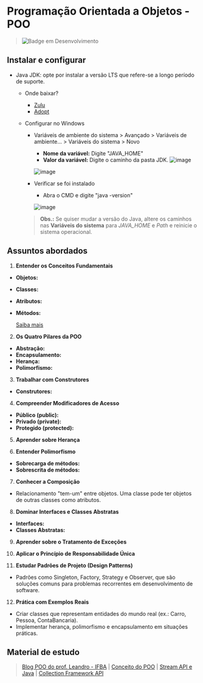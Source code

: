 # Programação Orientada a Objetos - POO

> ![Badge em Desenvolvimento](http://img.shields.io/static/v1?label=STATUS&message=EM%20DESENVOLVIMENTO&color=GREEN&style=for-the-badge)

## Instalar e configurar
- Java JDK: opte por instalar a versão LTS que refere-se a longo período de suporte.
  - Onde baixar?
    - <a href="https://www.azul.com/downloads/?package=jdk#zulu">Zulu</a>
    - <a href="https://adoptopenjdk.net/releases">Adopt</a>
  - Configurar no Windows
    - Variáveis de ambiente do sistema > Avançado > Variáveis de ambiente... > Variáveis do sistema > Novo
      - **Nome da variável:** Digite "JAVA_HOME"
      - **Valor da variável:** Digite o caminho da pasta JDK.
      ![image](https://github.com/user-attachments/assets/c8db8669-405f-4bfc-9d65-41d321fa7c2a)

      ![image](https://github.com/user-attachments/assets/7a25ebb9-da69-468a-bcea-4f73ba10dec9)
    
    - Verificar se foi instalado
      - Abra o CMD e digite "java -version"

      ![image](https://github.com/user-attachments/assets/2abc2c0d-49ef-4ee1-9f62-e619a33438c4)

    > **Obs.:** Se quiser mudar a versão do Java, altere os caminhos nas **Variáveis do sistema** para *JAVA_HOME* e *Path* e reinicie o sistema operacional.

## Assuntos abordados

1. **Entender os Conceitos Fundamentais**
  - **Objetos:**
  - **Classes:**
  - **Atributos:**
  - **Métodos:**
    
    [Saiba mais](https://github.com/JandersonMota/programacao-orientada-objetos/tree/main/conceitos-fundamentais)

2. **Os Quatro Pilares da POO**
  - **Abstração:**
  - **Encapsulamento:**
  - **Herança:**
  - **Polimorfismo:**
3. **Trabalhar com Construtores**
  - **Construtores:**
4. **Compreender Modificadores de Acesso**
  - **Público (public):**
  - **Privado (private):**
  - **Protegido (protected):**
5. **Aprender sobre Herança**

6. **Entender Polimorfismo**
  - **Sobrecarga de métodos:**
  - **Sobrescrita de métodos:**
7. **Conhecer a Composição**
  - Relacionamento "tem-um" entre objetos. Uma classe pode ter objetos de outras classes como atributos.
8. **Dominar Interfaces e Classes Abstratas**
  - **Interfaces:**
  - **Classes Abstratas:**
9. **Aprender sobre o Tratamento de Exceções**

10. **Aplicar o Princípio de Responsabilidade Única**
  
11. **Estudar Padrões de Projeto (Design Patterns)**
  - Padrões como Singleton, Factory, Strategy e Observer, que são soluções comuns para problemas recorrentes em desenvolvimento de software.
12. **Prática com Exemplos Reais**
  - Criar classes que representam entidades do mundo real (ex.: Carro, Pessoa, ContaBancaria).
  - Implementar herança, polimorfismo e encapsulamento em situações práticas.

## Material de estudo
> [Blog POO do prof. Leandro - IFBA](https://20232-ifba-saj-ads-poo.github.io/blog-material-aula/) |
> [Conceito do POO](https://github.com/cami-la/desafio-poo-dio) |
> [Stream API e Java](https://github.com/digitalinnovationone/ganhando_produtividade_com_Stream_API_Java) |
> [Collection Framework API](https://github.com/cami-la/collections-java-api-2023)
